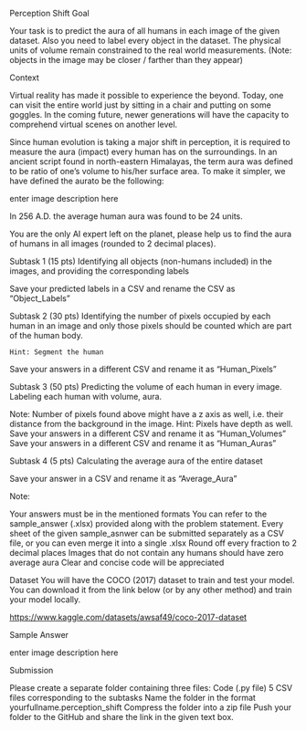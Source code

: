 Perception Shift
Goal

Your task is to predict the aura of all humans in each image of the given dataset. Also you need to label every object in the dataset. The physical units of volume remain constrained to the real world measurements. (Note: objects in the image may be closer / farther than they appear)

Context

Virtual reality has made it possible to experience the beyond. Today, one can visit the entire world just by sitting in a chair and putting on some goggles. In the coming future, newer generations will have the capacity to comprehend virtual scenes on another level.

Since human evolution is taking a major shift in perception, it is required to measure the aura (impact) every human has on the surroundings. In an ancient script found in north-eastern Himalayas, the term aura was defined to be ratio of one’s volume to his/her surface area. To make it simpler, we have defined the aurato be the following:

enter image description here

In 256 A.D. the average human aura was found to be 24 units.

You are the only AI expert left on the planet, please help us to find the aura of humans in all images (rounded to 2 decimal places).

Subtask 1 (15 pts)
Identifying all objects (non-humans included) in the images, and providing the corresponding labels

Save your predicted labels in a CSV and rename the CSV as “Object_Labels”

Subtask 2 (30 pts)
Identifying the number of pixels occupied by each human in an image and only those pixels should be counted which are part of the human body.

    Hint: Segment the human

Save your answers in a different CSV and rename it as “Human_Pixels”

Subtask 3 (50 pts)
Predicting the volume of each human in every image. Labeling each human with volume, aura.

Note: Number of pixels found above might have a z axis as well, i.e. their distance from the background in the image.
Hint: Pixels have depth as well.
Save your answers in a different CSV and rename it as “Human_Volumes”
Save your answers in a different CSV and rename it as “Human_Auras”

Subtask 4 (5 pts)
Calculating the average aura of the entire dataset

Save your answer in a CSV and rename it as “Average_Aura”

Note:

Your answers must be in the mentioned formats
You can refer to the sample_answer (.xlsx) provided along with the problem statement. Every sheet of the given sample_asnwer can be submitted separately as a CSV file, or you can even merge it into a single .xlsx
Round off every fraction to 2 decimal places
Images that do not contain any humans should have zero average aura
Clear and concise code will be appreciated

Dataset
You will have the COCO (2017) dataset to train and test your model. You can download it from the link below (or by any other method) and train your model locally.

https://www.kaggle.com/datasets/awsaf49/coco-2017-dataset

Sample Answer

enter image description here

Submission

Please create a separate folder containing three files:
Code (.py file)
5 CSV files corresponding to the subtasks
Name the folder in the format yourfullname.perception_shift
Compress the folder into a zip file
Push your folder to the GitHub and share the link in the given text box.